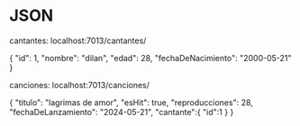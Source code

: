 # JSON 
cantantes: localhost:7013/cantantes/

{
  "id": 1,
  "nombre": "dilan",
  "edad": 28,
  "fechaDeNacimiento": "2000-05-21"
}

canciones: localhost:7013/canciones/

{
  "titulo": "lagrimas de amor",
  "esHit": true,
  "reproducciones": 28,
  "fechaDeLanzamiento": "2024-05-21",
  "cantante":{
    "id":1
  }
}
